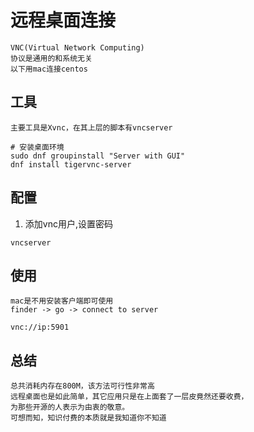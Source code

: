 # 远程桌面连接
	VNC(Virtual Network Computing)
	协议是通用的和系统无关
	以下用mac连接centos

## 工具
	主要工具是Xvnc，在其上层的脚本有vncserver

```shell
# 安装桌面环境
sudo dnf groupinstall "Server with GUI"
dnf install tigervnc-server
```

## 配置
1. 添加vnc用户,设置密码
```shell
vncserver
```

## 使用

	mac是不用安装客户端即可使用
	finder -> go -> connect to server
```shell
vnc://ip:5901
```

## 总结

	总共消耗内存在800M，该方法可行性非常高
	远程桌面也是如此简单，其它应用只是在上面套了一层皮竟然还要收费，
	为那些开源的人表示为由衷的敬意。
	可想而知，知识付费的本质就是我知道你不知道